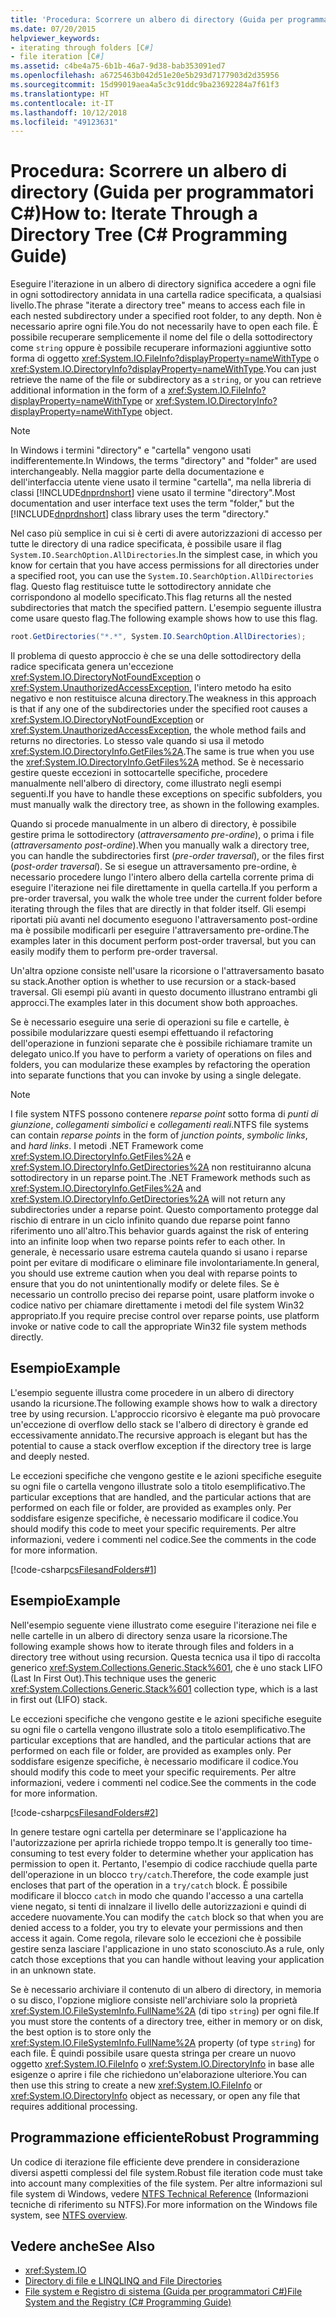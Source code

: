 ```yaml
---
title: 'Procedura: Scorrere un albero di directory (Guida per programmatori C#)'
ms.date: 07/20/2015
helpviewer_keywords:
- iterating through folders [C#]
- file iteration [C#]
ms.assetid: c4be4a75-6b1b-46a7-9d38-bab353091ed7
ms.openlocfilehash: a6725463b042d51e20e5b293d7177903d2d35956
ms.sourcegitcommit: 15d99019aea4a5c3c91ddc9ba23692284a7f61f3
ms.translationtype: HT
ms.contentlocale: it-IT
ms.lasthandoff: 10/12/2018
ms.locfileid: "49123631"
---
```

# <a name="how-to-iterate-through-a-directory-tree-c-programming-guide"></a><span data-ttu-id="1b50a-102">Procedura: Scorrere un albero di directory (Guida per programmatori C#)</span><span class="sxs-lookup"><span data-stu-id="1b50a-102">How to: Iterate Through a Directory Tree (C# Programming Guide)</span></span>
<span data-ttu-id="1b50a-103">Eseguire l'iterazione in un albero di directory significa accedere a ogni file in ogni sottodirectory annidata in una cartella radice specificata, a qualsiasi livello.</span><span class="sxs-lookup"><span data-stu-id="1b50a-103">The phrase "iterate a directory tree" means to access each file in each nested subdirectory under a specified root folder, to any depth.</span></span> <span data-ttu-id="1b50a-104">Non è necessario aprire ogni file.</span><span class="sxs-lookup"><span data-stu-id="1b50a-104">You do not necessarily have to open each file.</span></span> <span data-ttu-id="1b50a-105">È possibile recuperare semplicemente il nome del file o della sottodirectory come `string` oppure è possibile recuperare informazioni aggiuntive sotto forma di oggetto <xref:System.IO.FileInfo?displayProperty=nameWithType> o <xref:System.IO.DirectoryInfo?displayProperty=nameWithType>.</span><span class="sxs-lookup"><span data-stu-id="1b50a-105">You can just retrieve the name of the file or subdirectory as a `string`, or you can retrieve additional information in the form of a <xref:System.IO.FileInfo?displayProperty=nameWithType> or <xref:System.IO.DirectoryInfo?displayProperty=nameWithType> object.</span></span>  
  
> [!NOTE]
>  <span data-ttu-id="1b50a-106">In Windows i termini "directory" e "cartella" vengono usati indifferentemente.</span><span class="sxs-lookup"><span data-stu-id="1b50a-106">In Windows, the terms "directory" and "folder" are used interchangeably.</span></span> <span data-ttu-id="1b50a-107">Nella maggior parte della documentazione e dell'interfaccia utente viene usato il termine "cartella", ma nella libreria di classi [!INCLUDE[dnprdnshort](~/includes/dnprdnshort-md.md)] viene usato il termine "directory".</span><span class="sxs-lookup"><span data-stu-id="1b50a-107">Most documentation and user interface text uses the term "folder," but the [!INCLUDE[dnprdnshort](~/includes/dnprdnshort-md.md)] class library uses the term "directory."</span></span>  
  
 <span data-ttu-id="1b50a-108">Nel caso più semplice in cui si è certi di avere autorizzazioni di accesso per tutte le directory di una radice specificata, è possibile usare il flag `System.IO.SearchOption.AllDirectories`.</span><span class="sxs-lookup"><span data-stu-id="1b50a-108">In the simplest case, in which you know for certain that you have access permissions for all directories under a specified root, you can use the `System.IO.SearchOption.AllDirectories` flag.</span></span> <span data-ttu-id="1b50a-109">Questo flag restituisce tutte le sottodirectory annidate che corrispondono al modello specificato.</span><span class="sxs-lookup"><span data-stu-id="1b50a-109">This flag returns all the nested subdirectories that match the specified pattern.</span></span> <span data-ttu-id="1b50a-110">L'esempio seguente illustra come usare questo flag.</span><span class="sxs-lookup"><span data-stu-id="1b50a-110">The following example shows how to use this flag.</span></span>  
  
```csharp  
root.GetDirectories("*.*", System.IO.SearchOption.AllDirectories);  
```  
  
 <span data-ttu-id="1b50a-111">Il problema di questo approccio è che se una delle sottodirectory della radice specificata genera un'eccezione <xref:System.IO.DirectoryNotFoundException> o <xref:System.UnauthorizedAccessException>, l'intero metodo ha esito negativo e non restituisce alcuna directory.</span><span class="sxs-lookup"><span data-stu-id="1b50a-111">The weakness in this approach is that if any one of the subdirectories under the specified root causes a <xref:System.IO.DirectoryNotFoundException> or <xref:System.UnauthorizedAccessException>, the whole method fails and returns no directories.</span></span> <span data-ttu-id="1b50a-112">Lo stesso vale quando si usa il metodo <xref:System.IO.DirectoryInfo.GetFiles%2A>.</span><span class="sxs-lookup"><span data-stu-id="1b50a-112">The same is true when you use the <xref:System.IO.DirectoryInfo.GetFiles%2A> method.</span></span> <span data-ttu-id="1b50a-113">Se è necessario gestire queste eccezioni in sottocartelle specifiche, procedere manualmente nell'albero di directory, come illustrato negli esempi seguenti.</span><span class="sxs-lookup"><span data-stu-id="1b50a-113">If you have to handle these exceptions on specific subfolders, you must manually walk the directory tree, as shown in the following examples.</span></span>  
  
 <span data-ttu-id="1b50a-114">Quando si procede manualmente in un albero di directory, è possibile gestire prima le sottodirectory (*attraversamento pre-ordine*), o prima i file (*attraversamento post-ordine*).</span><span class="sxs-lookup"><span data-stu-id="1b50a-114">When you manually walk a directory tree, you can handle the subdirectories first (*pre-order traversal*), or the files first (*post-order traversal*).</span></span> <span data-ttu-id="1b50a-115">Se si esegue un attraversamento pre-ordine, è necessario procedere lungo l'intero albero della cartella corrente prima di eseguire l'iterazione nei file direttamente in quella cartella.</span><span class="sxs-lookup"><span data-stu-id="1b50a-115">If you perform a pre-order traversal, you walk the whole tree under the current folder before iterating through the files that are directly in that folder itself.</span></span> <span data-ttu-id="1b50a-116">Gli esempi riportati più avanti nel documento eseguono l'attraversamento post-ordine ma è possibile modificarli per eseguire l'attraversamento pre-ordine.</span><span class="sxs-lookup"><span data-stu-id="1b50a-116">The examples later in this document perform post-order traversal, but you can easily modify them to perform pre-order traversal.</span></span>  
  
 <span data-ttu-id="1b50a-117">Un'altra opzione consiste nell'usare la ricorsione o l'attraversamento basato su stack.</span><span class="sxs-lookup"><span data-stu-id="1b50a-117">Another option is whether to use recursion or a stack-based traversal.</span></span> <span data-ttu-id="1b50a-118">Gli esempi più avanti in questo documento illustrano entrambi gli approcci.</span><span class="sxs-lookup"><span data-stu-id="1b50a-118">The examples later in this document show both approaches.</span></span>  
  
 <span data-ttu-id="1b50a-119">Se è necessario eseguire una serie di operazioni su file e cartelle, è possibile modularizzare questi esempi effettuando il refactoring dell'operazione in funzioni separate che è possibile richiamare tramite un delegato unico.</span><span class="sxs-lookup"><span data-stu-id="1b50a-119">If you have to perform a variety of operations on files and folders, you can modularize these examples by refactoring the operation into separate functions that you can invoke by using a single delegate.</span></span>  
  
> [!NOTE]
>  <span data-ttu-id="1b50a-120">I file system NTFS possono contenere *reparse point* sotto forma di *punti di giunzione*, *collegamenti simbolici* e *collegamenti reali*.</span><span class="sxs-lookup"><span data-stu-id="1b50a-120">NTFS file systems can contain *reparse points* in the form of *junction points*, *symbolic links*, and *hard links*.</span></span> <span data-ttu-id="1b50a-121">I metodi .NET Framework come <xref:System.IO.DirectoryInfo.GetFiles%2A> e <xref:System.IO.DirectoryInfo.GetDirectories%2A> non restituiranno alcuna sottodirectory in un reparse point.</span><span class="sxs-lookup"><span data-stu-id="1b50a-121">The .NET Framework methods such as <xref:System.IO.DirectoryInfo.GetFiles%2A> and <xref:System.IO.DirectoryInfo.GetDirectories%2A> will not return any subdirectories under a reparse point.</span></span> <span data-ttu-id="1b50a-122">Questo comportamento protegge dal rischio di entrare in un ciclo infinito quando due reparse point fanno riferimento uno all'altro.</span><span class="sxs-lookup"><span data-stu-id="1b50a-122">This behavior guards against the risk of entering into an infinite loop when two reparse points refer to each other.</span></span> <span data-ttu-id="1b50a-123">In generale, è necessario usare estrema cautela quando si usano i reparse point per evitare di modificare o eliminare file involontariamente.</span><span class="sxs-lookup"><span data-stu-id="1b50a-123">In general, you should use extreme caution when you deal with reparse points to ensure that you do not unintentionally modify or delete files.</span></span> <span data-ttu-id="1b50a-124">Se è necessario un controllo preciso dei reparse point, usare platform invoke o codice nativo per chiamare direttamente i metodi del file system Win32 appropriato.</span><span class="sxs-lookup"><span data-stu-id="1b50a-124">If you require precise control over reparse points, use platform invoke or native code to call the appropriate Win32 file system methods directly.</span></span>  
  
## <a name="example"></a><span data-ttu-id="1b50a-125">Esempio</span><span class="sxs-lookup"><span data-stu-id="1b50a-125">Example</span></span>  
 <span data-ttu-id="1b50a-126">L'esempio seguente illustra come procedere in un albero di directory usando la ricursione.</span><span class="sxs-lookup"><span data-stu-id="1b50a-126">The following example shows how to walk a directory tree by using recursion.</span></span> <span data-ttu-id="1b50a-127">L'approccio ricorsivo è elegante ma può provocare un'eccezione di overflow dello stack se l'albero di directory è grande ed eccessivamente annidato.</span><span class="sxs-lookup"><span data-stu-id="1b50a-127">The recursive approach is elegant but has the potential to cause a stack overflow exception if the directory tree is large and deeply nested.</span></span>  
  
 <span data-ttu-id="1b50a-128">Le eccezioni specifiche che vengono gestite e le azioni specifiche eseguite su ogni file o cartella vengono illustrate solo a titolo esemplificativo.</span><span class="sxs-lookup"><span data-stu-id="1b50a-128">The particular exceptions that are handled, and the particular actions that are performed on each file or folder, are provided as examples only.</span></span> <span data-ttu-id="1b50a-129">Per soddisfare esigenze specifiche, è necessario modificare il codice.</span><span class="sxs-lookup"><span data-stu-id="1b50a-129">You should modify this code to meet your specific requirements.</span></span> <span data-ttu-id="1b50a-130">Per altre informazioni, vedere i commenti nel codice.</span><span class="sxs-lookup"><span data-stu-id="1b50a-130">See the comments in the code for more information.</span></span>  
  
 [!code-csharp[csFilesandFolders#1](../../../csharp/programming-guide/file-system/codesnippet/CSharp/how-to-iterate-through-a-directory-tree_1.cs)]  
  
## <a name="example"></a><span data-ttu-id="1b50a-131">Esempio</span><span class="sxs-lookup"><span data-stu-id="1b50a-131">Example</span></span>  
 <span data-ttu-id="1b50a-132">Nell'esempio seguente viene illustrato come eseguire l'iterazione nei file e nelle cartelle in un albero di directory senza usare la ricorsione.</span><span class="sxs-lookup"><span data-stu-id="1b50a-132">The following example shows how to iterate through files and folders in a directory tree without using recursion.</span></span> <span data-ttu-id="1b50a-133">Questa tecnica usa il tipo di raccolta generico <xref:System.Collections.Generic.Stack%601>, che è uno stack LIFO (Last In First Out).</span><span class="sxs-lookup"><span data-stu-id="1b50a-133">This technique uses the generic <xref:System.Collections.Generic.Stack%601> collection type, which is a last in first out (LIFO) stack.</span></span>  
  
 <span data-ttu-id="1b50a-134">Le eccezioni specifiche che vengono gestite e le azioni specifiche eseguite su ogni file o cartella vengono illustrate solo a titolo esemplificativo.</span><span class="sxs-lookup"><span data-stu-id="1b50a-134">The particular exceptions that are handled, and the particular actions that are performed on each file or folder, are provided as examples only.</span></span> <span data-ttu-id="1b50a-135">Per soddisfare esigenze specifiche, è necessario modificare il codice.</span><span class="sxs-lookup"><span data-stu-id="1b50a-135">You should modify this code to meet your specific requirements.</span></span> <span data-ttu-id="1b50a-136">Per altre informazioni, vedere i commenti nel codice.</span><span class="sxs-lookup"><span data-stu-id="1b50a-136">See the comments in the code for more information.</span></span>  
  
 [!code-csharp[csFilesandFolders#2](../../../csharp/programming-guide/file-system/codesnippet/CSharp/how-to-iterate-through-a-directory-tree_2.cs)]  
  
 <span data-ttu-id="1b50a-137">In genere testare ogni cartella per determinare se l'applicazione ha l'autorizzazione per aprirla richiede troppo tempo.</span><span class="sxs-lookup"><span data-stu-id="1b50a-137">It is generally too time-consuming to test every folder to determine whether your application has permission to open it.</span></span> <span data-ttu-id="1b50a-138">Pertanto, l'esempio di codice racchiude quella parte dell'operazione in un blocco `try/catch`.</span><span class="sxs-lookup"><span data-stu-id="1b50a-138">Therefore, the code example just encloses that part of the operation in a `try/catch` block.</span></span> <span data-ttu-id="1b50a-139">È possibile modificare il blocco `catch` in modo che quando l'accesso a una cartella viene negato, si tenti di innalzare il livello delle autorizzazioni e quindi di accedere nuovamente.</span><span class="sxs-lookup"><span data-stu-id="1b50a-139">You can modify the `catch` block so that when you are denied access to a folder, you try to elevate your permissions and then access it again.</span></span> <span data-ttu-id="1b50a-140">Come regola, rilevare solo le eccezioni che è possibile gestire senza lasciare l'applicazione in uno stato sconosciuto.</span><span class="sxs-lookup"><span data-stu-id="1b50a-140">As a rule, only catch those exceptions that you can handle without leaving your application in an unknown state.</span></span>  
  
 <span data-ttu-id="1b50a-141">Se è necessario archiviare il contenuto di un albero di directory, in memoria o su disco, l'opzione migliore consiste nell'archiviare solo la proprietà <xref:System.IO.FileSystemInfo.FullName%2A> (di tipo `string`) per ogni file.</span><span class="sxs-lookup"><span data-stu-id="1b50a-141">If you must store the contents of a directory tree, either in memory or on disk, the best option is to store only the <xref:System.IO.FileSystemInfo.FullName%2A> property (of type `string`) for each file.</span></span> <span data-ttu-id="1b50a-142">È quindi possibile usare questa stringa per creare un nuovo oggetto <xref:System.IO.FileInfo> o <xref:System.IO.DirectoryInfo> in base alle esigenze o aprire i file che richiedono un'elaborazione ulteriore.</span><span class="sxs-lookup"><span data-stu-id="1b50a-142">You can then use this string to create a new <xref:System.IO.FileInfo> or <xref:System.IO.DirectoryInfo> object as necessary, or open any file that requires additional processing.</span></span>  
  
## <a name="robust-programming"></a><span data-ttu-id="1b50a-143">Programmazione efficiente</span><span class="sxs-lookup"><span data-stu-id="1b50a-143">Robust Programming</span></span>  
 <span data-ttu-id="1b50a-144">Un codice di iterazione file efficiente deve prendere in considerazione diversi aspetti complessi del file system.</span><span class="sxs-lookup"><span data-stu-id="1b50a-144">Robust file iteration code must take into account many complexities of the file system.</span></span> <span data-ttu-id="1b50a-145">Per altre informazioni sul file system di Windows, vedere [NTFS Technical Reference](/windows-server/storage/file-server/ntfs-overview) (Informazioni tecniche di riferimento su NTFS).</span><span class="sxs-lookup"><span data-stu-id="1b50a-145">For more information on the Windows file system, see [NTFS overview](/windows-server/storage/file-server/ntfs-overview).</span></span>  
  
## <a name="see-also"></a><span data-ttu-id="1b50a-146">Vedere anche</span><span class="sxs-lookup"><span data-stu-id="1b50a-146">See Also</span></span>

- <xref:System.IO>  
- [<span data-ttu-id="1b50a-147">Directory di file e LINQ</span><span class="sxs-lookup"><span data-stu-id="1b50a-147">LINQ and File Directories</span></span>](../../../csharp/programming-guide/concepts/linq/linq-and-file-directories.md)  
- [<span data-ttu-id="1b50a-148">File system e Registro di sistema (Guida per programmatori C#)</span><span class="sxs-lookup"><span data-stu-id="1b50a-148">File System and the Registry (C# Programming Guide)</span></span>](../../../csharp/programming-guide/file-system/index.md)
